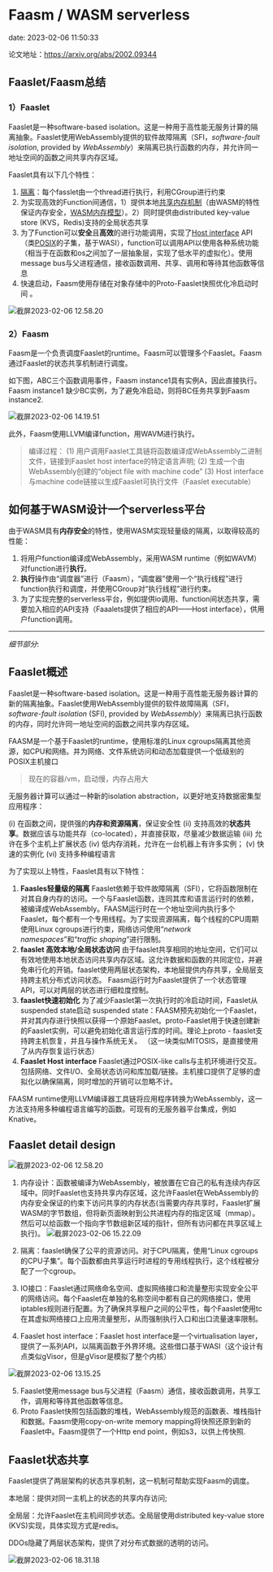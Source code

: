 # Faasm / WASM serverless
date: 2023-02-06 11:50:33

论文地址：https://arxiv.org/abs/2002.09344

## Faaslet/Faasm总结

### 1）Faaslet

Faaslet是一种software-based isolation。这是一种用于高性能无服务计算的隔离抽象。Faaslet使用WebAssembly提供的软件故障隔离（SFI，*software-fault isolation*, provided by *WebAssembly*）来隔离已执行函数的内存，并允许同一地址空间的函数之间共享内存区域。

Faaslet具有以下几个特性：

1. [隔离](#is)：每个fasslet由一个thread进行执行，利用CGroup进行约束
2. 为实现高效的Function间通信，1）提供本地[共享内存机制](#memy)（由WASM的特性保证内存安全，[WASM内存模型](https://zhuanlan.zhihu.com/p/386849387)）。2）同时提供由distributed key-value store (KVS，Redis)支持的全局状态共享
3. 为了Function可以**安全**且**高效**的进行功能调用，实现了[Host interface](#inter) API（类[POSIX](https://zh.wikipedia.org/wiki/可移植操作系统接口)的子集，基于WASI），function可以调用API以使用各种系统功能（相当于在函数和os之间加了一层抽象层，实现了低水平的虚拟化）。使用message bus与父进程通信，接收函数调用、共享、调用和等待其他函数等信息
4. 快速启动，Faasm使用存储在对象存储中的Proto-Faaslet快照优化冷启动时间 。

![截屏2023-02-06 12.58.20](https://raw.githubusercontent.com/muchengl/pic_storage/main/uPic/%E6%88%AA%E5%B1%8F2023-02-06%2012.58.20.png)

### 2）Faasm

Faasm是一个负责调度Faaslet的runtime。Faasm可以管理多个Faaslet。Faasm通过Faaslet的状态共享机制进行调度。

如下图，ABC三个函数调用事件，Faasm instance1具有实例A，因此直接执行。Faasm instance1 缺少BC实例，为了避免冷启动，则将BC任务共享到Faasm instance2.

![截屏2023-02-06 14.19.51](https://raw.githubusercontent.com/muchengl/pic_storage/main/uPic/%E6%88%AA%E5%B1%8F2023-02-06%2014.19.51.png)

此外，Faasm使用LLVM编译function，用WAVM进行执行。

>编译过程：
>(1) 用户调用Faaslet工具链将函数编译成WebAssembly二进制文件，链接到Faaslet host interface的特定语言声明;
>(2) 生成一个由WebAssembly创建的“object file with machine code”
>(3) Host interface与machine code链接以生成Faaslet可执行文件（Faaslet executable）



## 如何基于WASM设计一个serverless平台

由于WASM具有**内存安全**的特性，使用WASM实现轻量级的隔离，以取得较高的性能：

1. 将用户function编译成WebAssembly，采用WASM runtime（例如WAVM）对function进行**执行**。
2. **执行**操作由“调度器”进行（Faasm），“调度器”使用一个“执行线程”进行function执行和调度，并使用CGroup对“执行线程”进行约束。
3. 为了实现完整的serverless平台，例如提供io调用、function间状态共享，需要加入相应的API支持（Faaalets提供了相应的API——Host interface），供用户function调用。

----

_细节部分_:

## Faaslet概述

Faaslet是一种software-based isolation。这是一种用于高性能无服务器计算的新的隔离抽象。Faaslet使用WebAssembly提供的软件故障隔离（SFI，*software-fault isolation* (SFI), provided by *WebAssembly*）来隔离已执行函数的内存，同时允许同一地址空间的函数之间共享内存区域。

 FAASM是一个基于Faaslet的runtime，使用标准的Linux cgroups隔离其他资源，如CPU和网络。并为网络、文件系统访问和动态加载提供一个低级别的POSIX主机接口

> 现在的容器/vm，启动慢，内存占用大

无服务器计算可以通过一种新的isolation abstraction，以更好地支持数据密集型应用程序：

(i) 在函数之间，提供强的**内存和资源隔离**，保证安全性
(ii) 支持高效的**状态共享**。数据应该与功能共存（co-located），并直接获取，尽量减少数据运输
(iii) 允许在多个主机上扩展状态
(iv) 低内存消耗，允许在一台机器上有许多实例；
(v) 快速的实例化
(vi) 支持多种编程语言

为了实现以上特性，Faaslet具有以下特性：

1. **Faasles轻量级的隔离**
    Faaslet依赖于软件故障隔离（SFI），它将函数限制在对其自身内存的访问。一个与Faaslet函数，连同其库和语言运行时的依赖，被编译成WebAssembly。FAASM运行时在一个地址空间内执行多个Faaslet，每个都有一个专用线程。为了实现资源隔离，每个线程的CPU周期使用Linux cgroups进行约束，网络访问使用“*network namespaces*”和“*traffic shaping*”进行限制。
2. **faaslet 高效本地/全局状态访问**
    由于faaslet共享相同的地址空间，它们可以有效地使用本地状态访问共享内存区域。这允许数据和函数的共同定位，并避免串行化的开销。faaslet使用两层状态架构，本地层提供内存共享，全局层支持跨主机分布式访问状态。
    Faasm运行时为Faaslet提供了一个状态管理API，可以对两层的状态进行细粒度控制。
3. **faaslet快速初始化**
    为了减少Faaslet第一次执行时的冷启动时间，Faaslet从suspended state启动
    suspended state：FAASM预先初始化一个Faaslet，并对其内存进行快照以获得一个原始Faaslet。proto-Faaslet用于快速创建新的Faaslet实例，可以避免初始化语言运行库的时间。理论上proto - faaslet支持跨主机恢复，并且与操作系统无关。
    （这一块类似MITOSIS，是直接使用了从内存恢复运行状态）
4. **Faaslet Host interface**
    Faaslet通过POSIX-like calls与主机环境进行交互。包括网络、文件I/O、全局状态访问和库加载/链接。主机接口提供了足够的虚拟化以确保隔离，同时增加的开销可以忽略不计。

FAASM runtime使用LLVM编译器工具链将应用程序转换为WebAssembly，这一方法支持用多种编程语言编写的函数。可现有的无服务器平台集成，例如Knative。

## Faaslet detail design

![截屏2023-02-06 12.58.20](https://raw.githubusercontent.com/muchengl/pic_storage/main/uPic/%E6%88%AA%E5%B1%8F2023-02-06%2012.58.20.png)

1. <a id="memy">内存设计</a>：函数被编译为WebAssembly，被放置在它自己的私有连续内存区域中。同时Faaslet也支持共享内存区域，这允许Faaslet在WebAssembly的内存安全保证的约束下访问共享的内存状态(当需要内存共享时，Faaslet扩展WASM的字节数组，但将新页面映射到公共进程内存的指定区域（mmap）。然后可以给函数一个指向字节数组新区域的指针，但所有访问都在共享区域上执行)。
    ![截屏2023-02-06 15.22.09](https://raw.githubusercontent.com/muchengl/pic_storage/main/uPic/%E6%88%AA%E5%B1%8F2023-02-06%2015.22.09.png)



2. <a id="is">隔离</a>：faaslet确保了公平的资源访问。对于CPU隔离，使用“Linux cgroups的CPU子集”。每个函数都由共享运行时进程的专用线程执行，这个线程被分配了一个cgroup。

3. IO接口：Faaslet通过网络命名空间、虚拟网络接口和流量整形实现安全公平的网络访问。每个Faaslet在单独的名称空间中都有自己的网络接口，使用iptables规则进行配置。为了确保共享租户之间的公平性，每个Faaslet使用tc在其虚拟网络接口上应用流量整形，从而强制执行入口和出口流量速率限制。

4. <a id="inter">Faaslet host interface</a>：Faaslet host interface是一个virtualisation layer，提供了一系列API，以隔离函数于外界环境。这些借口基于WASI（这个设计有点类似gVisor，但是gVisor是模拟了整个内核）

![截屏2023-02-06 13.15.25](https://raw.githubusercontent.com/muchengl/pic_storage/main/uPic/%E6%88%AA%E5%B1%8F2023-02-06%2013.15.25.png)

5. Faaslet使用message bus与父进程（Faasm）通信，接收函数调用，共享工作，调用和等待其他函数等信息。
5. Proto Faaslet快照包括函数的堆栈，WebAssembly规范的函数表、堆栈指针和数据。Faasm使用copy-on-write memory mapping将快照还原到新的Faaslet中。Faasm提供了一个Http end point，例如s3，以供上传快照.

## Faaslet状态共享

Faaslet提供了两层架构的状态共享机制，这一机制可帮助实现Faasm的调度。

本地层：提供对同一主机上的状态的共享内存访问;

全局层：允许Faaslet在主机间同步状态。全局层使用distributed key-value store (KVS)实现，具体实现方式是redis。

DDOs隐藏了两层状态架构，提供了对分布式数据的透明的访问。

![截屏2023-02-06 18.31.18](https://raw.githubusercontent.com/muchengl/pic_storage/main/uPic/%E6%88%AA%E5%B1%8F2023-02-06%2018.31.18.png)
